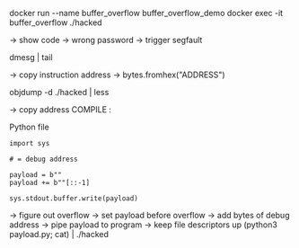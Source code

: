 docker run --name buffer_overflow buffer_overflow_demo
docker exec -it buffer_overflow
./hacked

-> show code
-> wrong password
-> trigger segfault

dmesg | tail

-> copy instruction address
-> bytes.fromhex("ADDRESS")

objdump -d ./hacked | less

-> copy <debug> address
COMPILE <debug>: 

Python file
```
import sys

# = debug address

payload = b""
payload += b""[::-1]

sys.stdout.buffer.write(payload)
```

-> figure out overflow
-> set payload before overflow
-> add bytes of debug address
-> pipe payload to program
-> keep file descriptors up (python3 payload.py; cat) | ./hacked

